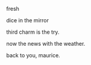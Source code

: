 fresh

dice in the mirror

third charm is the try.

now the news with the weather.

back to you, maurice.
